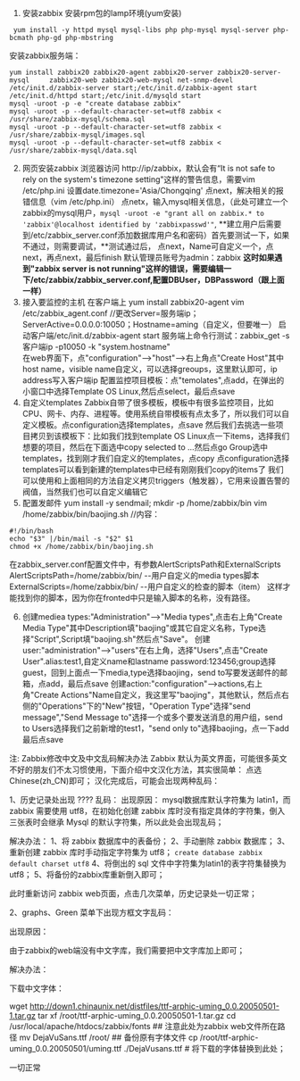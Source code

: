 1. 安装zabbix
 安装rpm包的lamp环境(yum安装)
 ```
  yum install -y httpd mysql mysql-libs php php-mysql mysql-server php-bcmath php-gd php-mbstring
 ```
 安装zabbix服务端：
 ```
yum install zabbix20 zabbix20-agent zabbix20-server zabbix20-server-mysql     zabbix20-web zabbix20-web-mysql net-snmp-devel
/etc/init.d/zabbix-server start;/etc/init.d/zabbix-agent start
/etc/init.d/httpd start;/etc/init.d/mysqld start
mysql -uroot -p -e "create database zabbix"
mysql -uroot -p --default-character-set=utf8 zabbix < /usr/share/zabbix-mysql/schema.sql
mysql -uroot -p --default-character-set=utf8 zabbix < /usr/share/zabbix-mysql/images.sql
mysql -uroot -p --default-character-set=utf8 zabbix < /usr/share/zabbix-mysql/data.sql
```
2. 网页安装zabbix
浏览器访问 http://ip/zabbix，默认会有“It is not safe to rely on the system's timezone setting"这样的警告信息，需要vim /etc/php.ini 设置date.timezone='Asia/Chongqing'
点next，解决相关的报错信息（vim /etc/php.ini）
点netx，输入mysql相关信息，（此处可建立一个zabbix的mysql用户，`mysql -uroot -e "grant all on zabbix.* to 'zabbix'@localhost identified by 'zabbixpasswd'"`,
**建立用户后需要到/etc/zabbix_server.conf添加数据库用户名和密码）首先要测试一下，如果不通过，则需要调试，**测试通过后，
点next，Name可自定义一个，点next，再点next，最后finish
默认管理员账号为admin：zabbix
**这时如果遇到"zabbix server is not running"这样的错误，需要编辑一下/etc/zabbix/zabbix_server.conf,配置DBUser，DBPassword（跟上面一样）**
3. 接入要监控的主机
在客户端上 yum install zabbix20-agent
vim /etc/zabbix_agent.conf //更改Server=服务端ip；ServerActive=0.0.0.0:10050；Hostname=aming（自定义，但要唯一）
启动客户端/etc/init.d/zabbix-agent start
服务端上命令行测试：zabbix_get -s 客户端ip -p10050 -k "system.hostname"</br>
在web界面下，点"configuration"-->"host"-->右上角点"Create Host"其中host name，visible name自定义，可以选择greoups，这里默认即可，ip address写入客户端ip
配置监控项目模板：点"temolates",点add，在弹出的小窗口中选择Template OS Linux,然后点select，最后点save
4. 自定义templates
Zabbix自带了很多模板，模板中有很多监控项目，比如CPU、网卡、内存、进程等。使用系统自带模板有点太多了，所以我们可以自定义模板。点configuration选择templates，点save
然后我们去挑选一些项目拷贝到该模板下：比如我们找到template OS Linux点一下items，选择我们想要的项目，然后在下面选中copy selected to ...然后点go
Group选中templates，找到刚才我们自定义的templates，点copy
点configuration选择templates可以看到新建的templates中已经有刚刚我们copy的items了
我们可以使用和上面相同的方法自定义拷贝triggers（触发器），它用来设置告警的阀值，当然我们也可以自定义编辑它
5. 配置发邮件
yum install -y sendmail;
mkdir -p /home/zabbix/bin
vim /home/zabbix/bin/baojing.sh  //内容：
```shell
#!/bin/bash
echo "$3" |/bin/mail -s "$2" $1
chmod +x /home/zabbix/bin/baojing.sh
```
在zabbix_server.conf配置文件中，有参数AlertScriptsPath和ExternalScripts
AlertScriptsPath=/home/zabbix/bin/ --用户自定义的media types脚本
ExternalScripts=/home/zabbix/bin/ --用户自定义的检查的脚本（item）
这样才能找到你的脚本，因为你在fronted中只是输入脚本的名称，没有路径。

6. 创建mediea types:"Administration"-->"Media types",点击右上角"Create Media Type"其中Description填"baojing"或其它自定义名称，Type选择"Script",Script填"baojing.sh"然后点"Save"。
创建user:"administration"-->"users"在右上角，选择"Users",点击"Create User".alias:test1,自定义name和lastname
password:123456;group选择guest，回到上面点一下media,type选择baojing，send to写要发送邮件的邮箱，点add，最后点save
创建action:"configuration"-->actions,右上角"Create Actions"Name自定义，我这里写"baojing"，其他默认，然后点右侧的"Operations"下的"New"按钮，"Operation Type"选择"send message","Send Message to"选择一个或多个要发送消息的用户组，send to Users选择我们之前新增的test1，"send only to"选择baojing，点一下add最后点save







注:
 Zabbix修改中文及中文乱码解决办法
 Zabbix 默认为英文界面，可能很多英文不好的朋友们不太习惯使用，下面介绍中文汉化方法，其实很简单：
点选 Chinese(zh_CN)即可；
汉化完成后，可能会出现两种乱码：

1、历史记录处出现 ???? 乱码：
出现原因：
mysql数据库默认字符集为 latin1，而 zabbix 需要使用 utf8，在初始化创建 zabbix 库时没有指定具体的字符集，倒入三张表时会继承 Mysql 的默认字符集，所以此处会出现乱码；

解决办法：
1、将 zabbix 数据库中的表备份；
2、手动删除 zabbix 数据库；
3、重新创建 zabbix 库时手动指定字符集为 utf8；
  `create database zabbix default charset utf8`
4、将倒出的 sql 文件中字符集为latin1的表字符集替换为 utf8；
5、将备份的zabbix库重新倒入即可；

此时重新访问 zabbix web页面，点击几次菜单，历史记录处一切正常；

2、graphs、Green 菜单下出现方框文字乱码：

出现原因：

由于zabbix的web端没有中文字库，我们需要把中文字库加上即可；

解决办法：

下载中文字体：

wget http://down1.chinaunix.net/distfiles/ttf-arphic-uming_0.0.20050501-1.tar.gz
tar xf /root/ttf-arphic-uming_0.0.20050501-1.tar.gz
cd /usr/local/apache/htdocs/zabbix/fonts  ## 注意此处为zabbix web文件所在路径
mv DejaVuSans.ttf /root/        ## 备份原有字体文件
cp /root/ttf-arphic-uming_0.0.20050501/uming.ttf  ./DejaVusans.ttf # 将下载的字体替换到此处；

一切正常

